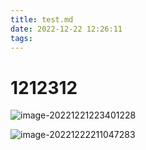 ```yaml
---
title: test.md
date: 2022-12-22 12:26:11
tags:
---
```


# 1212312

![image-20221221223401228](C:\Users\l\AppData\Roaming\Typora\typora-user-images\image-20221221223401228.png)


![image-20221222211047283](C:\Users\l\AppData\Roaming\Typora\typora-user-images\image-20221222211047283.png)

